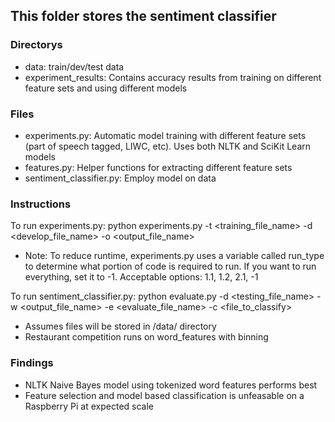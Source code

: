## This folder stores the sentiment classifier

### Directorys
* data: train/dev/test data
* experiment_results: Contains accuracy results from training on different feature sets and using different models

### Files
* experiments.py: Automatic model training with different feature sets (part of speech tagged, LIWC, etc). Uses both NLTK and SciKit Learn models
* features.py: Helper functions for extracting different feature sets
* sentiment_classifier.py: Employ model on data

### Instructions
To run experiments.py: python experiments.py -t <training_file_name> -d <develop_file_name> -o <output_file_name>
* Note: To reduce runtime, experiments.py uses a variable called run_type to determine what portion of code is required to run. If you want to run everything, set it to -1. Acceptable options: 1.1, 1.2, 2.1, -1


To run sentiment_classifier.py: python evaluate.py -d <testing_file_name> -w <output_file_name> -e <evaluate_file_name> -c <file_to_classify>
* Assumes files will be stored in /data/ directory
* Restaurant competition runs on word_features with binning

### Findings
* NLTK Naive Bayes model using tokenized word features performs best
* Feature selection and model based classification is unfeasable on a Raspberry Pi at expected scale